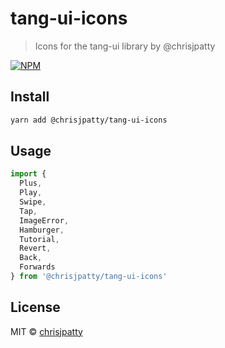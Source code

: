 # tang-ui-icons

> Icons for the tang-ui library by @chrisjpatty

[![NPM](https://img.shields.io/npm/v/@chrisjpatty/tang-ui-icons.svg)](https://www.npmjs.com/package/@chrisjpatty/tang-ui-icons)
## Install

```bash
yarn add @chrisjpatty/tang-ui-icons
```

## Usage

```jsx
import {
  Plus,
  Play,
  Swipe,
  Tap,
  ImageError,
  Hamburger,
  Tutorial,
  Revert,
  Back,
  Forwards
} from '@chrisjpatty/tang-ui-icons'
```

## License

MIT © [chrisjpatty](https://github.com/chrisjpatty)
